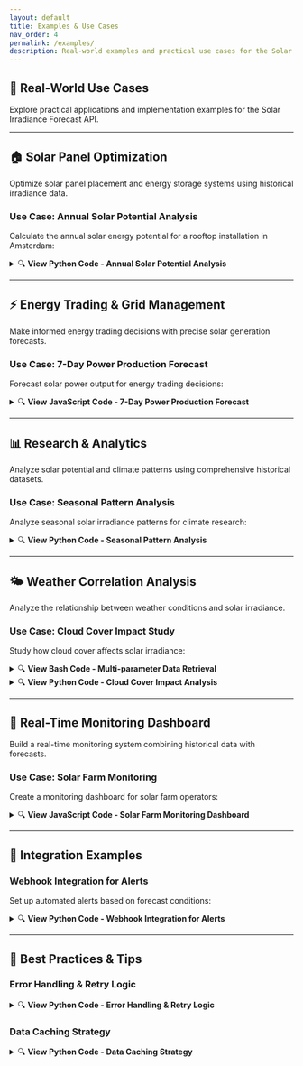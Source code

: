 ```yaml
---
layout: default
title: Examples & Use Cases
nav_order: 4
permalink: /examples/
description: Real-world examples and practical use cases for the Solar Irradiance Forecast API with code samples in multiple languages.
---
```


## 🎯 Real-World Use Cases

Explore practical applications and implementation examples for the Solar Irradiance Forecast API.

---

## 🏠 Solar Panel Optimization

Optimize solar panel placement and energy storage systems using historical irradiance data.

### Use Case: Annual Solar Potential Analysis

Calculate the annual solar energy potential for a rooftop installation in Amsterdam:

<details>
<summary>🔍 <strong>View Python Code - Annual Solar Potential Analysis</strong></summary>
<div style="max-height:400px;overflow-y:auto;">

```python
import requests
import pandas as pd
from datetime import datetime, timedelta

def calculate_annual_solar_potential(lat, lon, year=2023):
    """Calculate annual solar potential for a given location"""
    
    # Get historical data for the entire year
    start_date = f"{year}0101"
    end_date = f"{year}1231"
    
    url = "{{ site.api_base_url }}/v1/irradiance/historical"
    params = {
        "lat": lat,
        "lon": lon,
        "start": start_date,
        "end": end_date,
        "parameters": "total_irradiance",
        "community": "SB"
    }
    
    response = requests.get(url, params=params)
    data = response.json()
    
    # Convert to DataFrame for analysis
    irradiance_data = data['irradiance']
    df = pd.DataFrame(list(irradiance_data.items()), 
                     columns=['timestamp', 'irradiance'])
    df['timestamp'] = pd.to_datetime(df['timestamp'], format='%Y%m%d%H')
    df['irradiance'] = pd.to_numeric(df['irradiance'])
    
    # Calculate daily totals (Wh/m²)
    df['date'] = df['timestamp'].dt.date
    daily_totals = df.groupby('date')['irradiance'].sum()
    
    # Annual statistics
    annual_total = daily_totals.sum()  # Wh/m²/year
    peak_day = daily_totals.max()      # Wh/m²/day
    average_daily = daily_totals.mean() # Wh/m²/day
    
    return {
        'annual_total_kwh_m2': annual_total / 1000,
        'peak_day_kwh_m2': peak_day / 1000,
        'average_daily_kwh_m2': average_daily / 1000,
        'location': f"({lat}, {lon})"
    }

# Example usage for Amsterdam
result = calculate_annual_solar_potential({{ site.example_lat }}, {{ site.example_lon }})
print(f"Annual Solar Potential Analysis for {result['location']}:")
print(f"Annual Total: {result['annual_total_kwh_m2']:.1f} kWh/m²")
print(f"Peak Day: {result['peak_day_kwh_m2']:.1f} kWh/m²")
print(f"Daily Average: {result['average_daily_kwh_m2']:.1f} kWh/m²")
```

<button class="copy-btn" onclick="copyToClipboard(this.previousElementSibling.textContent)">📋 Copy</button>

</div>
</details>

---

## ⚡ Energy Trading & Grid Management

Make informed energy trading decisions with precise solar generation forecasts.

### Use Case: 7-Day Power Production Forecast

Forecast solar power output for energy trading decisions:

<details>
<summary>🔍 <strong>View JavaScript Code - 7-Day Power Production Forecast</strong></summary>
<div style="max-height:400px;overflow-y:auto;">

```javascript
class SolarForecastTrader {
    constructor(apiBaseUrl, lat, lon, systemCapacity) {
        this.apiBaseUrl = apiBaseUrl;
        this.lat = lat;
        this.lon = lon;
        this.systemCapacity = systemCapacity; // kW
    }

    async getForecastData(startDate, endDate) {
        const url = `${this.apiBaseUrl}/v1/irradiance/forecast`;
        const params = new URLSearchParams({
            lat: this.lat,
            lon: this.lon,
            start: startDate,
            end: endDate
        });

        try {
            const response = await fetch(`${url}?${params}`);
            const data = await response.json();
            return data;
        } catch (error) {
            console.error('Error fetching forecast:', error);
            return null;
        }
    }

    calculatePowerOutput(irradiance) {
        // Convert irradiance (W/m²) to power output (kW)
        // Assumes standard panel efficiency and array size
        const panelEfficiency = 0.20; // 20% efficiency
        const arrayArea = this.systemCapacity / 0.25; // m² (assuming 250W/m²)
        
        return (irradiance * arrayArea * panelEfficiency) / 1000; // kW
    }

    async generateTradingStrategy(days = 7) {
        const startDate = new Date();
        const endDate = new Date(startDate);
        endDate.setDate(endDate.getDate() + days);

        const startStr = this.formatDateTime(startDate);
        const endStr = this.formatDateTime(endDate);

        const forecast = await this.getForecastData(startStr, endStr);
        
        if (!forecast) return null;

        const strategy = {
            totalForecastMWh: 0,
            dailyBreakdown: [],
            recommendations: []
        };

        // Process hourly forecasts
        const hourlyData = Object.entries(forecast.forecast);
        const dailyTotals = {};

        for (const [timestamp, irradiance] of hourlyData) {
            const date = timestamp.split(' ')[0];
            const powerKW = this.calculatePowerOutput(irradiance);
            
            if (!dailyTotals[date]) {
                dailyTotals[date] = { totalMWh: 0, peakKW: 0, hours: [] };
            }
            
            dailyTotals[date].totalMWh += powerKW / 1000; // Convert to MWh
            dailyTotals[date].peakKW = Math.max(dailyTotals[date].peakKW, powerKW);
            dailyTotals[date].hours.push({ timestamp, irradiance, powerKW });
        }

        // Generate recommendations
        for (const [date, data] of Object.entries(dailyTotals)) {
            strategy.dailyBreakdown.push({
                date: date,
                totalMWh: data.totalMWh.toFixed(2),
                peakKW: data.peakKW.toFixed(2)
            });

            strategy.totalForecastMWh += data.totalMWh;

            // Trading recommendations
            if (data.totalMWh > 50) {
                strategy.recommendations.push(`${date}: High production day - Consider selling excess energy`);
            } else if (data.totalMWh < 20) {
                strategy.recommendations.push(`${date}: Low production day - Consider purchasing backup energy`);
            }
        }

        return strategy;
    }

    formatDateTime(date) {
        const year = date.getFullYear();
        const month = String(date.getMonth() + 1).padStart(2, '0');
        const day = String(date.getDate()).padStart(2, '0');
        const hour = String(date.getHours()).padStart(2, '0');
        return `${year}${month}${day}${hour}`;
    }
}

// Example usage
const trader = new SolarForecastTrader(
    "{{ site.api_base_url }}", 
    {{ site.example_lat }}, 
    {{ site.example_lon }}, 
    100 // 100kW system
);

trader.generateTradingStrategy(7).then(strategy => {
    if (strategy) {
        console.log('7-Day Solar Trading Strategy:');
        console.log(`Total Forecast: ${strategy.totalForecastMWh.toFixed(2)} MWh`);
        console.log('Daily Breakdown:', strategy.dailyBreakdown);
        console.log('Recommendations:', strategy.recommendations);
    }
});
```

<button class="copy-btn" onclick="copyToClipboard(this.previousElementSibling.textContent)">📋 Copy</button>

</div>
</details>

---

## 📊 Research & Analytics

Analyze solar potential and climate patterns using comprehensive historical datasets.

### Use Case: Seasonal Pattern Analysis

Analyze seasonal solar irradiance patterns for climate research:

<details>
<summary>🔍 <strong>View Python Code - Seasonal Pattern Analysis</strong></summary>
<div style="max-height:400px;overflow-y:auto;">

```python
import requests
import pandas as pd
import matplotlib.pyplot as plt
import seaborn as sns
from datetime import datetime

class SolarPatternAnalyzer:
    def __init__(self, api_base_url):
        self.api_base_url = api_base_url
    
    def get_multi_year_data(self, lat, lon, start_year, end_year):
        """Fetch multiple years of historical data"""
        all_data = {}
        
        for year in range(start_year, end_year + 1):
            start_date = f"{year}0101"
            end_date = f"{year}1231"
            
            params = {
                "lat": lat,
                "lon": lon,
                "start": start_date,
                "end": end_date,
                "parameters": "total_irradiance",
                "community": "SB"
            }
            
            response = requests.get(f"{self.api_base_url}/v1/irradiance/historical", params=params)
            
            if response.status_code == 200:
                data = response.json()
                all_data[year] = data['irradiance']
            else:
                print(f"Failed to fetch data for {year}")
        
        return all_data
    
    def analyze_seasonal_patterns(self, lat, lon, years_range=(2020, 2023)):
        """Analyze seasonal patterns across multiple years"""
        start_year, end_year = years_range
        raw_data = self.get_multi_year_data(lat, lon, start_year, end_year)
        
        # Convert to DataFrame
        all_records = []
        for year, year_data in raw_data.items():
            for timestamp, irradiance in year_data.items():
                dt = datetime.strptime(timestamp, '%Y%m%d%H')
                all_records.append({
                    'datetime': dt,
                    'year': dt.year,
                    'month': dt.month,
                    'hour': dt.hour,
                    'day_of_year': dt.timetuple().tm_yday,
                    'irradiance': float(irradiance)
                })
        
        df = pd.DataFrame(all_records)
        
        # Seasonal analysis
        monthly_avg = df.groupby('month')['irradiance'].mean()
        hourly_avg = df.groupby('hour')['irradiance'].mean()
        
        # Daily totals by month
        df['date'] = df['datetime'].dt.date
        daily_totals = df.groupby(['date', 'month'])['irradiance'].sum().reset_index()
        monthly_daily_avg = daily_totals.groupby('month')['irradiance'].mean()
        
        return {
            'monthly_hourly_avg': monthly_avg,
            'hourly_pattern': hourly_avg,
            'monthly_daily_totals': monthly_daily_avg,
            'dataframe': df
        }
    
    def generate_insights(self, analysis_results, location_name):
        """Generate insights from the analysis"""
        monthly_avg = analysis_results['monthly_hourly_avg']
        hourly_avg = analysis_results['hourly_pattern']
        monthly_totals = analysis_results['monthly_daily_totals']
        
        insights = {
            'location': location_name,
            'peak_month': monthly_avg.idxmax(),
            'peak_month_avg': monthly_avg.max(),
            'lowest_month': monthly_avg.idxmin(),
            'lowest_month_avg': monthly_avg.min(),
            'peak_hour': hourly_avg.idxmax(),
            'peak_hour_avg': hourly_avg.max(),
            'summer_vs_winter_ratio': monthly_avg[6] / monthly_avg[12],  # June vs December
            'best_daily_total_month': monthly_totals.idxmax(),
            'best_daily_total': monthly_totals.max()
        }
        
        return insights

# Example usage
analyzer = SolarPatternAnalyzer("{{ site.api_base_url }}")

# Analyze Amsterdam's solar patterns
results = analyzer.analyze_seasonal_patterns({{ site.example_lat }}, {{ site.example_lon }}, (2021, 2023))
insights = analyzer.generate_insights(results, "{{ site.example_location }}")

print(f"Solar Pattern Analysis for {insights['location']}:")
print(f"Peak Month: {insights['peak_month']} ({insights['peak_month_avg']:.1f} W/m² avg)")
print(f"Lowest Month: {insights['lowest_month']} ({insights['lowest_month_avg']:.1f} W/m² avg)")
print(f"Peak Hour: {insights['peak_hour']:02d}:00 ({insights['peak_hour_avg']:.1f} W/m² avg)")
print(f"Summer/Winter Ratio: {insights['summer_vs_winter_ratio']:.1f}x")
print(f"Best Month for Daily Total: {insights['best_daily_total_month']} ({insights['best_daily_total']:.0f} Wh/m²/day avg)")
```

<button class="copy-btn" onclick="copyToClipboard(this.previousElementSibling.textContent)">📋 Copy</button>

</div>
</details>

---

## 🌤️ Weather Correlation Analysis

Analyze the relationship between weather conditions and solar irradiance.

### Use Case: Cloud Cover Impact Study

Study how cloud cover affects solar irradiance:

<details>
<summary>🔍 <strong>View Bash Code - Multi-parameter Data Retrieval</strong></summary>
<div style="max-height:400px;overflow-y:auto;">

```bash
# Multi-parameter analysis - Cloud cover vs Solar irradiance
curl "{{ site.api_base_url }}/v1/irradiance/historical?lat={{ site.example_lat }}&lon={{ site.example_lon }}&start=20240601&end=20240630&parameters=total_irradiance" > irradiance_june.json

curl "{{ site.api_base_url }}/v1/irradiance/historical?lat={{ site.example_lat }}&lon={{ site.example_lon }}&start=20240601&end=20240630&parameters=cloud_cover" > clouds_june.json
```

<button class="copy-btn" onclick="copyToClipboard(this.previousElementSibling.textContent)">📋 Copy</button>

</div>
</details>

<details>
<summary>🔍 <strong>View Python Code - Cloud Cover Impact Analysis</strong></summary>
<div style="max-height:400px;overflow-y:auto;">

```python
import json
import pandas as pd
import numpy as np
from scipy.stats import pearsonr

# Load both datasets
with open('irradiance_june.json', 'r') as f:
    irradiance_data = json.load(f)

with open('clouds_june.json', 'r') as f:
    cloud_data = json.load(f)

# Create correlation analysis
timestamps = list(irradiance_data['irradiance'].keys())
irradiance_values = [irradiance_data['irradiance'][ts] for ts in timestamps]
cloud_values = [cloud_data['irradiance'][ts] for ts in timestamps]  # Note: response uses 'irradiance' key

# Filter daytime hours only (06:00 to 18:00)
daytime_data = []
for i, ts in enumerate(timestamps):
    hour = int(ts[-2:])
    if 6 <= hour <= 18:
        daytime_data.append({
            'timestamp': ts,
            'irradiance': irradiance_values[i],
            'cloud_cover': cloud_values[i]
        })

df = pd.DataFrame(daytime_data)
df['irradiance'] = pd.to_numeric(df['irradiance'])
df['cloud_cover'] = pd.to_numeric(df['cloud_cover'])

# Calculate correlation
correlation, p_value = pearsonr(df['cloud_cover'], df['irradiance'])

print(f"Cloud Cover vs Solar Irradiance Analysis:")
print(f"Correlation coefficient: {correlation:.3f}")
print(f"P-value: {p_value:.6f}")
print(f"Relationship: {'Strong' if abs(correlation) > 0.7 else 'Moderate' if abs(correlation) > 0.4 else 'Weak'}")

# Efficiency analysis by cloud cover bins
df['cloud_bin'] = pd.cut(df['cloud_cover'], bins=[0, 25, 50, 75, 100], labels=['Clear', 'Partly Cloudy', 'Mostly Cloudy', 'Overcast'])
efficiency_by_clouds = df.groupby('cloud_bin')['irradiance'].agg(['mean', 'std', 'count'])

print("\nIrradiance by Cloud Cover Category:")
for category in efficiency_by_clouds.index:
    mean_irr = efficiency_by_clouds.loc[category, 'mean']
    std_irr = efficiency_by_clouds.loc[category, 'std']
    count = efficiency_by_clouds.loc[category, 'count']
    print(f"{category}: {mean_irr:.1f} ± {std_irr:.1f} W/m² (n={count})")
```

<button class="copy-btn" onclick="copyToClipboard(this.previousElementSibling.textContent)">📋 Copy</button>

</div>
</details>

---

## 🔄 Real-Time Monitoring Dashboard

Build a real-time monitoring system combining historical data with forecasts.

### Use Case: Solar Farm Monitoring

Create a monitoring dashboard for solar farm operators:

<details>
<summary>🔍 <strong>View JavaScript Code - Solar Farm Monitoring Dashboard</strong></summary>
<div style="max-height:400px;overflow-y:auto;">

```javascript
class SolarFarmDashboard {
    constructor(apiBaseUrl, farmConfig) {
        this.apiBaseUrl = apiBaseUrl;
        this.farmConfig = farmConfig; // {lat, lon, capacity, efficiency}
        this.updateInterval = 1000 * 60 * 15; // 15 minutes
    }

    async getCurrentStatus() {
        // Get yesterday's actual performance
        const yesterday = new Date();
        yesterday.setDate(yesterday.getDate() - 1);
        const yesterdayStr = this.formatDate(yesterday);

        // Get today's forecast
        const today = new Date();
        const todayStart = this.formatDateTime(today);
        const tomorrow = new Date(today);
        tomorrow.setDate(tomorrow.getDate() + 1);
        const tomorrowStr = this.formatDateTime(tomorrow);

        try {
            const [historical, forecast] = await Promise.all([
                this.getHistoricalData(yesterdayStr, yesterdayStr),
                this.getForecastData(todayStart, tomorrowStr)
            ]);

            return this.processStatus(historical, forecast);
        } catch (error) {
            console.error('Error fetching status:', error);
            return null;
        }
    }

    async getHistoricalData(startDate, endDate) {
        const url = `${this.apiBaseUrl}/v1/irradiance/historical`;
        const params = new URLSearchParams({
            lat: this.farmConfig.lat,
            lon: this.farmConfig.lon,
            start: startDate,
            end: endDate,
            parameters: 'total_irradiance'
        });

        const response = await fetch(`${url}?${params}`);
        return response.json();
    }

    async getForecastData(startDateTime, endDateTime) {
        const url = `${this.apiBaseUrl}/v1/irradiance/forecast`;
        const params = new URLSearchParams({
            lat: this.farmConfig.lat,
            lon: this.farmConfig.lon,
            start: startDateTime,
            end: endDateTime
        });

        const response = await fetch(`${url}?${params}`);
        return response.json();
    }

    processStatus(historical, forecast) {
        // Calculate yesterday's performance
        const yesterdayIrradiance = Object.values(historical.irradiance).map(Number);
        const yesterdayTotal = yesterdayIrradiance.reduce((sum, val) => sum + val, 0);
        const yesterdayPowerMWh = this.irradianceToPower(yesterdayTotal) / 1000;

        // Process today's forecast
        const todayForecast = Object.entries(forecast.forecast);
        const todayTotal = todayForecast.reduce((sum, [_, irr]) => sum + irr, 0);
        const todayForecastMWh = this.irradianceToPower(todayTotal) / 1000;

        // Find peak hours
        const peakHour = todayForecast.reduce((max, [time, irr]) => 
            irr > max.irr ? {time, irr} : max, {time: '', irr: 0});

        return {
            timestamp: new Date().toISOString(),
            yesterday: {
                totalMWh: yesterdayPowerMWh.toFixed(2),
                avgIrradiance: (yesterdayTotal / yesterdayIrradiance.length).toFixed(1)
            },
            today: {
                forecastMWh: todayForecastMWh.toFixed(2),
                peakHour: peakHour.time,
                peakIrradiance: peakHour.irr.toFixed(1)
            },
            farmCapacity: this.farmConfig.capacity,
            efficiency: this.farmConfig.efficiency
        };
    }

    irradianceToPower(irradiance) {
        // Convert total irradiance (Wh/m²) to power (kWh)
        return irradiance * this.farmConfig.capacity * this.farmConfig.efficiency / 1000;
    }

    formatDate(date) {
        const year = date.getFullYear();
        const month = String(date.getMonth() + 1).padStart(2, '0');
        const day = String(date.getDate()).padStart(2, '0');
        return `${year}${month}${day}`;
    }

    formatDateTime(date) {
        return this.formatDate(date) + String(date.getHours()).padStart(2, '0');
    }

    startMonitoring() {
        console.log('Starting solar farm monitoring...');
        
        const updateDashboard = async () => {
            const status = await this.getCurrentStatus();
            if (status) {
                this.displayStatus(status);
            }
        };

        // Initial update
        updateDashboard();
        
        // Set up periodic updates
        setInterval(updateDashboard, this.updateInterval);
    }

    displayStatus(status) {
        console.clear();
        console.log('=== SOLAR FARM DASHBOARD ===');
        console.log(`Last Update: ${new Date(status.timestamp).toLocaleString()}`);
        console.log('');
        console.log('Yesterday Performance:');
        console.log(`  Total Energy: ${status.yesterday.totalMWh} MWh`);
        console.log(`  Avg Irradiance: ${status.yesterday.avgIrradiance} W/m²`);
        console.log('');
        console.log('Today Forecast:');
        console.log(`  Forecast Energy: ${status.today.forecastMWh} MWh`);
        console.log(`  Peak Hour: ${status.today.peakHour}`);
        console.log(`  Peak Irradiance: ${status.today.peakIrradiance} W/m²`);
        console.log('');
        console.log(`Farm Capacity: ${status.farmCapacity} MW`);
        console.log(`Efficiency: ${(status.efficiency * 100).toFixed(1)}%`);
    }
}

// Example usage
const farmConfig = {
    lat: {{ site.example_lat }},
    lon: {{ site.example_lon }},
    capacity: 50, // 50 MW solar farm
    efficiency: 0.18 // 18% panel efficiency
};

const dashboard = new SolarFarmDashboard("{{ site.api_base_url }}", farmConfig);
dashboard.startMonitoring();
```

<button class="copy-btn" onclick="copyToClipboard(this.previousElementSibling.textContent)">📋 Copy</button>

</div>
</details>

---

## 📱 Integration Examples

### Webhook Integration for Alerts

Set up automated alerts based on forecast conditions:

<details>
<summary>🔍 <strong>View Python Code - Webhook Integration for Alerts</strong></summary>
<div style="max-height:400px;overflow-y:auto;">

```python
import requests
import schedule
import time
from datetime import datetime, timedelta

class SolarAlertSystem:
    def __init__(self, api_base_url, webhook_url, locations):
        self.api_base_url = api_base_url
        self.webhook_url = webhook_url
        self.locations = locations
    
    def check_weather_alerts(self):
        """Check for significant weather events affecting solar production"""
        tomorrow = datetime.now() + timedelta(days=1)
        start = tomorrow.strftime('%Y%m%d00')
        end = tomorrow.strftime('%Y%m%d23')
        
        for location in self.locations:
            try:
                # Get forecast for tomorrow
                params = {
                    'lat': location['lat'],
                    'lon': location['lon'],
                    'start': start,
                    'end': end
                }
                
                response = requests.get(f"{self.api_base_url}/v1/irradiance/forecast", params=params)
                data = response.json()
                
                # Analyze forecast
                hourly_values = list(data['forecast'].values())
                daily_total = sum(hourly_values)
                peak_hour = max(hourly_values)
                
                # Generate alerts
                alerts = []
                
                if daily_total < 1000:  # Less than 1 kWh/m²
                    alerts.append({
                        'type': 'LOW_PRODUCTION',
                        'message': f'Low solar production forecast for {location["name"]}: {daily_total:.0f} Wh/m²',
                        'severity': 'warning'
                    })
                
                if peak_hour > 800:  # Very high peak
                    alerts.append({
                        'type': 'HIGH_PRODUCTION',
                        'message': f'High solar production forecast for {location["name"]}: peak {peak_hour:.0f} W/m²',
                        'severity': 'info'
                    })
                
                # Send alerts
                for alert in alerts:
                    self.send_alert(alert, location)
                    
            except Exception as e:
                print(f"Error checking alerts for {location['name']}: {e}")
    
    def send_alert(self, alert, location):
        """Send alert to webhook"""
        payload = {
            'text': f"🌞 Solar Alert: {alert['message']}",
            'location': location['name'],
            'coordinates': f"({location['lat']}, {location['lon']})",
            'severity': alert['severity'],
            'timestamp': datetime.now().isoformat()
        }
        
        try:
            requests.post(self.webhook_url, json=payload)
            print(f"Alert sent for {location['name']}: {alert['message']}")
        except Exception as e:
            print(f"Failed to send alert: {e}")

# Example usage
locations = [
    {'name': 'Amsterdam Solar Farm', 'lat': {{ site.example_lat }}, 'lon': {{ site.example_lon }}},
    {'name': 'Rotterdam Installation', 'lat': 51.9244, 'lon': 4.4777}
]

alert_system = SolarAlertSystem(
    "{{ site.api_base_url }}", 
    "https://hooks.slack.com/your-webhook-url",
    locations
)

# Schedule daily checks
schedule.every().day.at("18:00").do(alert_system.check_weather_alerts)

# Run scheduler
while True:
    schedule.run_pending()
    time.sleep(60)
```

<button class="copy-btn" onclick="copyToClipboard(this.previousElementSibling.textContent)">📋 Copy</button>

</div>
</details>

---

## 🔧 Best Practices & Tips

### Error Handling & Retry Logic

<details>
<summary>🔍 <strong>View Python Code - Error Handling & Retry Logic</strong></summary>
<div style="max-height:400px;overflow-y:auto;">

```python
import time
import random
from functools import wraps

def retry_with_backoff(retries=3, backoff_in_seconds=1):
    def decorator(func):
        @wraps(func)
        def wrapper(*args, **kwargs):
            x = 0
            while x <= retries:
                try:
                    return func(*args, **kwargs)
                except requests.exceptions.RequestException as e:
                    if x == retries:
                        raise e
                    sleep_time = (backoff_in_seconds * 2 ** x + 
                                random.uniform(0, 1))
                    time.sleep(sleep_time)
                    x += 1
        return wrapper
    return decorator

@retry_with_backoff(retries=3, backoff_in_seconds=2)
def robust_api_call(url, params):
    response = requests.get(url, params=params, timeout=30)
    response.raise_for_status()
    return response.json()
```

<button class="copy-btn" onclick="copyToClipboard(this.previousElementSibling.textContent)">📋 Copy</button>

</div>
</details>

### Data Caching Strategy

<details>
<summary>🔍 <strong>View Python Code - Data Caching Strategy</strong></summary>
<div style="max-height:400px;overflow-y:auto;">

```python
import json
import os
from datetime import datetime, timedelta

class APICache:
    def __init__(self, cache_dir='cache'):
        self.cache_dir = cache_dir
        os.makedirs(cache_dir, exist_ok=True)
    
    def get_cache_key(self, params):
        return f"{params['lat']}_{params['lon']}_{params['start']}_{params['end']}.json"
    
    def is_cache_valid(self, file_path, max_age_hours=24):
        if not os.path.exists(file_path):
            return False
        
        file_age = datetime.now() - datetime.fromtimestamp(os.path.getmtime(file_path))
        return file_age < timedelta(hours=max_age_hours)
    
    def get_cached_data(self, params):
        cache_file = os.path.join(self.cache_dir, self.get_cache_key(params))
        
        if self.is_cache_valid(cache_file):
            with open(cache_file, 'r') as f:
                return json.load(f)
        return None
    
    def cache_data(self, params, data):
        cache_file = os.path.join(self.cache_dir, self.get_cache_key(params))
        with open(cache_file, 'w') as f:
            json.dump(data, f)
```

<button class="copy-btn" onclick="copyToClipboard(this.previousElementSibling.textContent)">📋 Copy</button>

</div>
</details>

<script>
function copyToClipboard(text) {
  navigator.clipboard.writeText(text.trim()).then(function() {
    console.log('Copied to clipboard');
  });
}
</script>